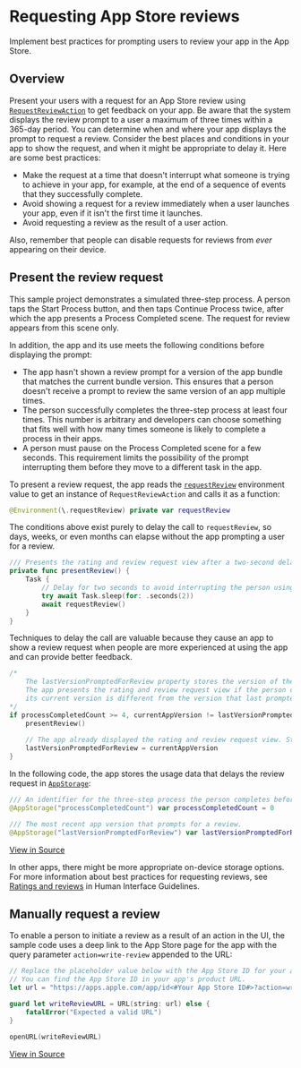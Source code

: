 # Requesting App Store reviews

Implement best practices for prompting users to review your app in the App Store. 

## Overview

Present your users with a request for an App Store review using [`RequestReviewAction`](https://developer.apple.com/documentation/storekit/requestreviewaction) to get feedback on your app. Be aware that the system displays the review prompt to a user a maximum of three times within a 365-day period. You can determine when and where your app displays the prompt to request a review.
Consider the best places and conditions in your app to show the request, and when it might be appropriate to delay it. Here are some best practices:

* Make the request at a time that doesn't interrupt what someone is trying to achieve in your app, for example, at the end of a sequence of events that they successfully complete.
* Avoid showing a request for a review immediately when a user launches your app, even if it isn't the first time it launches.
* Avoid requesting a review as the result of a user action.

Also, remember that people can disable requests for reviews from *ever* appearing on their device.


## Present the review request
This sample project demonstrates a simulated three-step process. A person taps the Start Process button, and then taps Continue Process twice, after which the app presents a Process Completed scene. The request for review appears from this scene only.

In addition, the app and its use meets the following conditions before displaying the prompt:

* The app hasn't shown a review prompt for a version of the app bundle that matches the current bundle version. This ensures that a person doesn't receive a prompt to review the same version of an app multiple times.
* The person successfully completes the three-step process at least four times. This number is arbitrary and developers can choose something that fits well with how many times someone is likely to complete a process in their apps.
* A person must pause on the Process Completed scene for a few seconds. This requirement limits the possibility of the prompt interrupting them before they move to a different task in the app.

To present a review request, the app reads the [`requestReview`](https://developer.apple.com/documentation/swiftui/environmentvalues/requestreview) environment value
to get an instance of `RequestReviewAction` and calls it as a function:


``` swift
@Environment(\.requestReview) private var requestReview
```


The conditions above exist purely to delay the call to `requestReview`, so days, weeks, or even months can elapse without the app prompting a user for a review. 

``` swift
/// Presents the rating and review request view after a two-second delay.
private func presentReview() {
    Task {
        // Delay for two seconds to avoid interrupting the person using the app.
        try await Task.sleep(for: .seconds(2))
        await requestReview()
    }
}
```

Techniques to delay the call are valuable because they cause an app to show a review request when people are more experienced at using the app and can provide better feedback. 
``` swift
/*
    The lastVersionPromptedForReview property stores the version of the app that last prompts for a review.
    The app presents the rating and review request view if the person completed the three-step process at least four times and
    its current version is different from the version that last prompted them for review.
*/
if processCompletedCount >= 4, currentAppVersion != lastVersionPromptedForReview {
    presentReview()
        
    // The app already displayed the rating and review request view. Store this current version.
    lastVersionPromptedForReview = currentAppVersion
}
```

In the following code, the app stores the usage data that delays the review request in [`AppStorage`](https://developer.apple.com/documentation/swiftui/appstorage):

``` swift
/// An identifier for the three-step process the person completes before this app chooses to request a review.
@AppStorage("processCompletedCount") var processCompletedCount = 0

/// The most recent app version that prompts for a review.
@AppStorage("lastVersionPromptedForReview") var lastVersionPromptedForReview = ""
```


[View in Source](x-source-tag://StoreUsageData)

In other apps, there might be more appropriate on-device storage options. For more information about best practices for requesting reviews, see [Ratings and reviews](https://developer.apple.com/design/human-interface-guidelines/ratings-and-reviews) in Human Interface Guidelines.


## Manually request a review

To enable a person to initiate a review as a result of an action in the UI, the sample code uses a deep link to the App Store page for the app with the query parameter `action=write-review` appended to the URL:

``` swift
// Replace the placeholder value below with the App Store ID for your app.
// You can find the App Store ID in your app's product URL.
let url = "https://apps.apple.com/app/id<#Your App Store ID#>?action=write-review"

guard let writeReviewURL = URL(string: url) else {
    fatalError("Expected a valid URL")
}

openURL(writeReviewURL)
```
[View in Source](x-source-tag://ManualReviewRequest)
